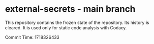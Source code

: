 # external-secrets - main branch

This repository contains the frozen state of the repository.
Its history is cleared. It is used only for static code
analysis with Codacy.

Commit Time: 1718326433